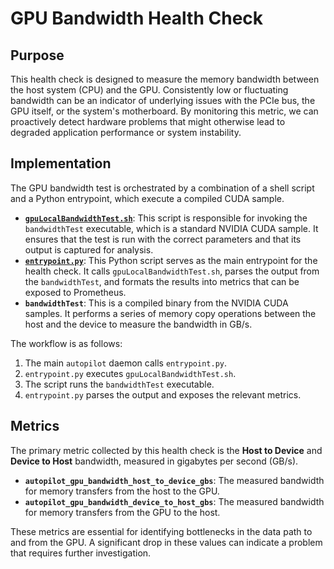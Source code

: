 # GPU Bandwidth Health Check

## Purpose

This health check is designed to measure the memory bandwidth between the host system (CPU) and the GPU. Consistently low or fluctuating bandwidth can be an indicator of underlying issues with the PCIe bus, the GPU itself, or the system's motherboard. By monitoring this metric, we can proactively detect hardware problems that might otherwise lead to degraded application performance or system instability.

## Implementation

The GPU bandwidth test is orchestrated by a combination of a shell script and a Python entrypoint, which execute a compiled CUDA sample.

*   **[`gpuLocalBandwidthTest.sh`](../../../autopilot-daemon/gpu-bw/gpuLocalBandwidthTest.sh)**: This script is responsible for invoking the `bandwidthTest` executable, which is a standard NVIDIA CUDA sample. It ensures that the test is run with the correct parameters and that its output is captured for analysis.
*   **[`entrypoint.py`](../../../autopilot-daemon/gpu-bw/entrypoint.py)**: This Python script serves as the main entrypoint for the health check. It calls `gpuLocalBandwidthTest.sh`, parses the output from the `bandwidthTest`, and formats the results into metrics that can be exposed to Prometheus.
*   **`bandwidthTest`**: This is a compiled binary from the NVIDIA CUDA samples. It performs a series of memory copy operations between the host and the device to measure the bandwidth in GB/s.

The workflow is as follows:
1.  The main `autopilot` daemon calls `entrypoint.py`.
2.  `entrypoint.py` executes `gpuLocalBandwidthTest.sh`.
3.  The script runs the `bandwidthTest` executable.
4.  `entrypoint.py` parses the output and exposes the relevant metrics.

## Metrics

The primary metric collected by this health check is the **Host to Device** and **Device to Host** bandwidth, measured in gigabytes per second (GB/s).

*   **`autopilot_gpu_bandwidth_host_to_device_gbs`**: The measured bandwidth for memory transfers from the host to the GPU.
*   **`autopilot_gpu_bandwidth_device_to_host_gbs`**: The measured bandwidth for memory transfers from the GPU to the host.

These metrics are essential for identifying bottlenecks in the data path to and from the GPU. A significant drop in these values can indicate a problem that requires further investigation.